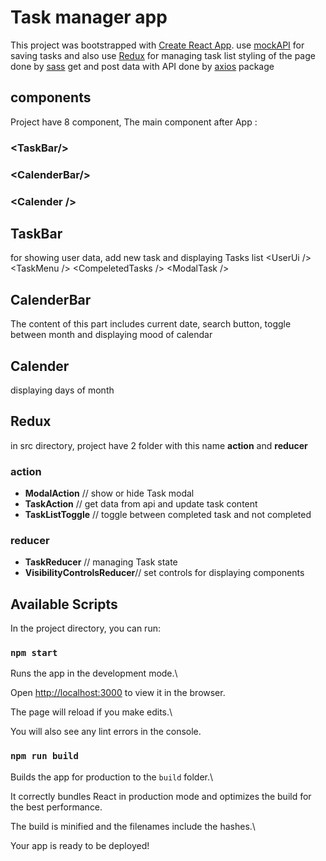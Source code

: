 
# Task manager app

 

This project was bootstrapped with [Create React App](https://github.com/facebook/create-react-app).
use [mockAPI](https://mockapi.io) for saving tasks
and also use [Redux](https://redux.js.org/) for managing task list
styling of the page done by [sass](https://sass-lang.com/)
get and post data with API done by [axios](https://www.npmjs.com/package/axios) package
## components
Project have 8 component, The main component after App :
### &lt;TaskBar/>
### &lt;CalenderBar/>
### &lt;Calender  />

## TaskBar
for showing user data, add new task and displaying Tasks list
&lt;UserUi  /> 
&lt;TaskMenu  />
&lt;CompeletedTasks  />
&lt;ModalTask  />

## CalenderBar
The content of this part includes current date, search button, toggle between month and displaying mood of calendar

## Calender
displaying days of month

## Redux
in src directory, project have 2 folder with this name **action** and **reducer**
### action

 - **ModalAction** // show or hide Task modal
 - **TaskAction** // get data from api and update task content
 - **TaskListToggle** // toggle between completed task and not completed

  ### reducer 
  

 - **TaskReducer** // managing Task state
 - **VisibilityControlsReducer**// set controls for displaying components

## Available Scripts

  

In the project directory, you can run:

  

### `npm start`

  

Runs the app in the development mode.\

Open [http://localhost:3000](http://localhost:3000) to view it in the browser.

  

The page will reload if you make edits.\

You will also see any lint errors in the console.
### `npm run build`

  

Builds the app for production to the `build` folder.\

It correctly bundles React in production mode and optimizes the build for the best performance.

  

The build is minified and the filenames include the hashes.\

Your app is ready to be deployed!
